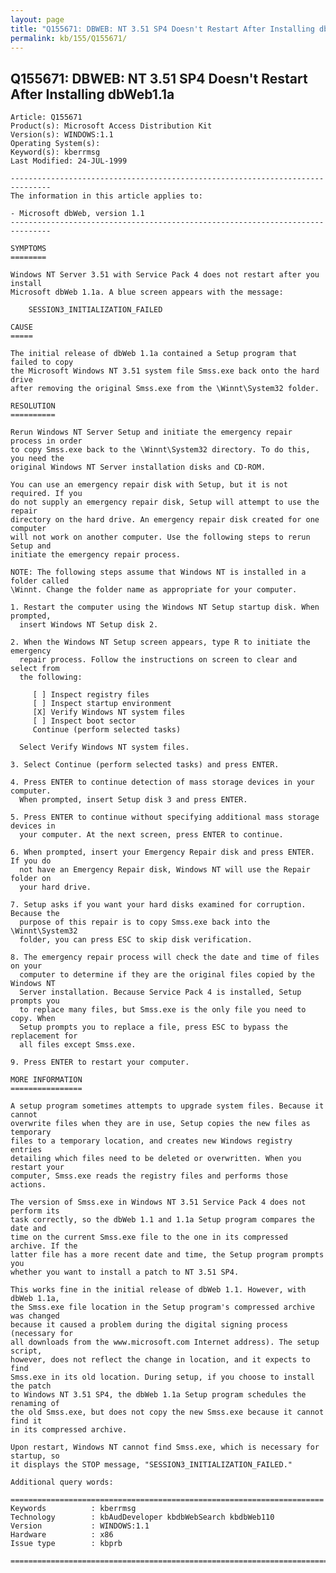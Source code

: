```yaml
---
layout: page
title: "Q155671: DBWEB: NT 3.51 SP4 Doesn't Restart After Installing dbWeb1.1a"
permalink: kb/155/Q155671/
---
```


## Q155671: DBWEB: NT 3.51 SP4 Doesn't Restart After Installing dbWeb1.1a

	Article: Q155671
	Product(s): Microsoft Access Distribution Kit
	Version(s): WINDOWS:1.1
	Operating System(s): 
	Keyword(s): kberrmsg
	Last Modified: 24-JUL-1999
	
	-------------------------------------------------------------------------------
	The information in this article applies to:
	
	- Microsoft dbWeb, version 1.1 
	-------------------------------------------------------------------------------
	
	SYMPTOMS
	========
	
	Windows NT Server 3.51 with Service Pack 4 does not restart after you install
	Microsoft dbWeb 1.1a. A blue screen appears with the message:
	
	    SESSION3_INITIALIZATION_FAILED
	
	CAUSE
	=====
	
	The initial release of dbWeb 1.1a contained a Setup program that failed to copy
	the Microsoft Windows NT 3.51 system file Smss.exe back onto the hard drive
	after removing the original Smss.exe from the \Winnt\System32 folder.
	
	RESOLUTION
	==========
	
	Rerun Windows NT Server Setup and initiate the emergency repair process in order
	to copy Smss.exe back to the \Winnt\System32 directory. To do this, you need the
	original Windows NT Server installation disks and CD-ROM.
	
	You can use an emergency repair disk with Setup, but it is not required. If you
	do not supply an emergency repair disk, Setup will attempt to use the repair
	directory on the hard drive. An emergency repair disk created for one computer
	will not work on another computer. Use the following steps to rerun Setup and
	initiate the emergency repair process.
	
	NOTE: The following steps assume that Windows NT is installed in a folder called
	\Winnt. Change the folder name as appropriate for your computer.
	
	1. Restart the computer using the Windows NT Setup startup disk. When prompted,
	  insert Windows NT Setup disk 2.
	
	2. When the Windows NT Setup screen appears, type R to initiate the emergency
	  repair process. Follow the instructions on screen to clear and select from
	  the following:
	
	     [ ] Inspect registry files
	     [ ] Inspect startup environment
	     [X] Verify Windows NT system files
	     [ ] Inspect boot sector
	     Continue (perform selected tasks)
	
	  Select Verify Windows NT system files.
	
	3. Select Continue (perform selected tasks) and press ENTER.
	
	4. Press ENTER to continue detection of mass storage devices in your computer.
	  When prompted, insert Setup disk 3 and press ENTER.
	
	5. Press ENTER to continue without specifying additional mass storage devices in
	  your computer. At the next screen, press ENTER to continue.
	
	6. When prompted, insert your Emergency Repair disk and press ENTER. If you do
	  not have an Emergency Repair disk, Windows NT will use the Repair folder on
	  your hard drive.
	
	7. Setup asks if you want your hard disks examined for corruption. Because the
	  purpose of this repair is to copy Smss.exe back into the \Winnt\System32
	  folder, you can press ESC to skip disk verification.
	
	8. The emergency repair process will check the date and time of files on your
	  computer to determine if they are the original files copied by the Windows NT
	  Server installation. Because Service Pack 4 is installed, Setup prompts you
	  to replace many files, but Smss.exe is the only file you need to copy. When
	  Setup prompts you to replace a file, press ESC to bypass the replacement for
	  all files except Smss.exe.
	
	9. Press ENTER to restart your computer.
	
	MORE INFORMATION
	================
	
	A setup program sometimes attempts to upgrade system files. Because it cannot
	overwrite files when they are in use, Setup copies the new files as temporary
	files to a temporary location, and creates new Windows registry entries
	detailing which files need to be deleted or overwritten. When you restart your
	computer, Smss.exe reads the registry files and performs those actions.
	
	The version of Smss.exe in Windows NT 3.51 Service Pack 4 does not perform its
	task correctly, so the dbWeb 1.1 and 1.1a Setup program compares the date and
	time on the current Smss.exe file to the one in its compressed archive. If the
	latter file has a more recent date and time, the Setup program prompts you
	whether you want to install a patch to NT 3.51 SP4.
	
	This works fine in the initial release of dbWeb 1.1. However, with dbWeb 1.1a,
	the Smss.exe file location in the Setup program's compressed archive was changed
	because it caused a problem during the digital signing process (necessary for
	all downloads from the www.microsoft.com Internet address). The setup script,
	however, does not reflect the change in location, and it expects to find
	Smss.exe in its old location. During setup, if you choose to install the patch
	to Windows NT 3.51 SP4, the dbWeb 1.1a Setup program schedules the renaming of
	the old Smss.exe, but does not copy the new Smss.exe because it cannot find it
	in its compressed archive.
	
	Upon restart, Windows NT cannot find Smss.exe, which is necessary for startup, so
	it displays the STOP message, "SESSION3_INITIALIZATION_FAILED."
	
	Additional query words:
	
	======================================================================
	Keywords          : kberrmsg 
	Technology        : kbAudDeveloper kbdbWebSearch kbdbWeb110
	Version           : WINDOWS:1.1
	Hardware          : x86
	Issue type        : kbprb
	
	=============================================================================
	
